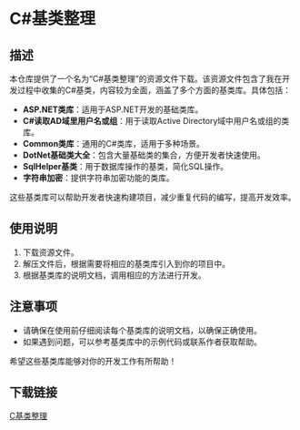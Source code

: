 # C#基类整理

## 描述
本仓库提供了一个名为“C#基类整理”的资源文件下载。该资源文件包含了我在开发过程中收集的C#基类，内容较为全面，涵盖了多个方面的基类库。具体包括：

- **ASP.NET类库**：适用于ASP.NET开发的基础类库。
- **C#读取AD域里用户名或组**：用于读取Active Directory域中用户名或组的类库。
- **Common类库**：通用的C#类库，适用于多种场景。
- **DotNet基础类大全**：包含大量基础类的集合，方便开发者快速使用。
- **SqlHelper基类**：用于数据库操作的基类，简化SQL操作。
- **字符串加密**：提供字符串加密功能的类库。

这些基类库可以帮助开发者快速构建项目，减少重复代码的编写，提高开发效率。

## 使用说明
1. 下载资源文件。
2. 解压文件后，根据需要将相应的基类库引入到你的项目中。
3. 根据基类库的说明文档，调用相应的方法进行开发。

## 注意事项
- 请确保在使用前仔细阅读每个基类库的说明文档，以确保正确使用。
- 如果遇到问题，可以参考基类库中的示例代码或联系作者获取帮助。

希望这些基类库能够对你的开发工作有所帮助！

## 下载链接

[C基类整理](https://pan.quark.cn/s/d71b0d19d5aa)